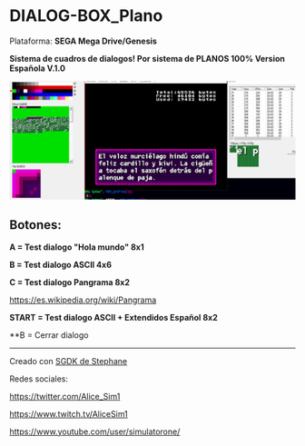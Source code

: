 # DIALOG-BOX_Plano

Plataforma: **SEGA Mega Drive/Genesis**

**Sistema de cuadros de dialogos! Por sistema de PLANOS 100% Version Española V.1.0**

![Dialogo](https://raw.githubusercontent.com/alicesim1/DIALOG-BOX_Sprites/master/temp/Captura.PNG)

## Botones: ##

**A = Test dialogo "Hola mundo" 8x1**

**B = Test dialogo ASCII 4x6**

**C = Test dialogo Pangrama 8x2**

https://es.wikipedia.org/wiki/Pangrama

**START = Test dialogo ASCII + Extendidos Español 8x2**


**B = Cerrar dialogo

----------------------------------------------------------

Creado con [SGDK de Stephane](https://github.com/Stephane-D/SGDK)


Redes sociales:

https://twitter.com/Alice_Sim1

https://www.twitch.tv/AliceSim1

https://www.youtube.com/user/simulatorone/
